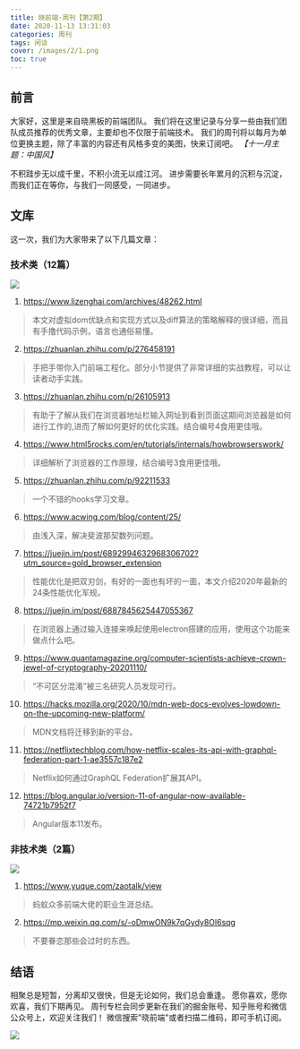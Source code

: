```yaml
---
title: 晓前端·周刊【第2期】
date: 2020-11-13 13:31:03
categories: 周刊
tags: 闲谈
cover: /images/2/1.png
toc: true
---
```


## 前言

大家好，这里是来自晓黑板的前端团队。
我们将在这里记录与分享一些由我们团队成员推荐的优秀文章，主要却也不仅限于前端技术。
我们的周刊将以每月为单位更换主题，除了丰富的内容还有风格多变的美图，快来订阅吧。
*【十一月主题：中国风】*

不积跬步无以成千里，不积小流无以成江河。
进步需要长年累月的沉积与沉淀，而我们正在等你，与我们一同感受，一同进步。

## 文库

这一次，我们为大家带来了以下几篇文章：

### 技术类（12篇）

![](/images/2/2.png)

1. https://www.lizenghai.com/archives/48262.html
> 本文对虚拟dom优缺点和实现方式以及diff算法的策略解释的很详细，而且有手撸代码示例，语言也通俗易懂。 

2. https://zhuanlan.zhihu.com/p/276458191
> 手把手带你入门前端工程化。部分小节提供了非常详细的实战教程，可以让读者动手实践。

3. https://zhuanlan.zhihu.com/p/26105913
> 有助于了解从我们在浏览器地址栏输入网址到看到页面这期间浏览器是如何进行工作的,进而了解如何更好的优化实践。结合编号4食用更佳哦。

4. https://www.html5rocks.com/en/tutorials/internals/howbrowserswork/
> 详细解析了浏览器的工作原理，结合编号3食用更佳哦。

5. https://zhuanlan.zhihu.com/p/92211533
> 一个不错的hooks学习文章。

6. https://www.acwing.com/blog/content/25/ 
> 由浅入深，解决斐波那契数列问题。

7. https://juejin.im/post/6892994632968306702?utm_source=gold_browser_extension
> 性能优化是把双刃剑，有好的一面也有坏的一面，本文介绍2020年最新的24条性能优化军规。 

8. https://juejin.im/post/6887845625447055367
> 在浏览器上通过输入连接来唤起使用electron搭建的应用，使用这个功能来做点什么吧。

9. https://www.quantamagazine.org/computer-scientists-achieve-crown-jewel-of-cryptography-20201110/ 
> “不可区分混淆”被三名研究人员发现可行。

10. https://hacks.mozilla.org/2020/10/mdn-web-docs-evolves-lowdown-on-the-upcoming-new-platform/ 
> MDN文档将迁移到新的平台。 

11. https://netflixtechblog.com/how-netflix-scales-its-api-with-graphql-federation-part-1-ae3557c187e2 
> Netflix如何通过GraphQL Federation扩展其API。 

12. https://blog.angular.io/version-11-of-angular-now-available-74721b7952f7 
> Angular版本11发布。

### 非技术类（2篇）

![](/images/2/3.png)

1. https://www.yuque.com/zaotalk/view
> 蚂蚁众多前端大佬的职业生涯总结。

2. https://mp.weixin.qq.com/s/-oDmwON9k7qGydy8Ol6sqg
> 不要眷恋那些会过时的东西。

## 结语

相聚总是短暂，分离却又很快，但是无论如何，我们总会重逢。
愿你喜欢，愿你欢喜，我们下期再见。
周刊专栏会同步更新在我们的掘金账号、知乎账号和微信公众号上，欢迎关注我们！
微信搜索"晓前端"或者扫描二维码，即可手机订阅。

![](/images/qrcode.jpg)